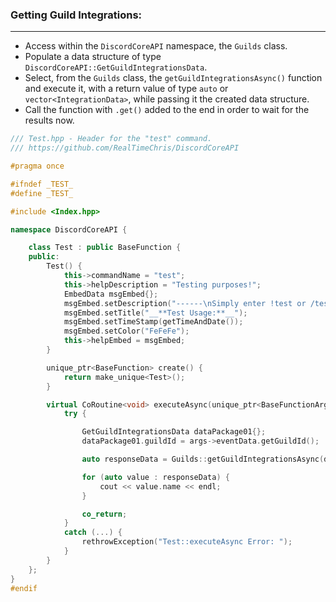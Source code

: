 ### **Getting Guild Integrations:**
---
- Access within the `DiscordCoreAPI` namespace, the `Guilds` class.
- Populate a data structure of type `DiscordCoreAPI::GetGuildIntegrationsData`.
- Select, from the `Guilds` class, the `getGuildIntegrationsAsync()` function and execute it, with a return value of type `auto` or `vector<IntegrationData>`, while passing it the created data structure.
- Call the function with `.get()` added to the end in order to wait for the results now.

```cpp
/// Test.hpp - Header for the "test" command.
/// https://github.com/RealTimeChris/DiscordCoreAPI

#pragma once

#ifndef _TEST_
#define _TEST_

#include <Index.hpp>

namespace DiscordCoreAPI {

	class Test : public BaseFunction {
	public:
		Test() {
			this->commandName = "test";
			this->helpDescription = "Testing purposes!";
			EmbedData msgEmbed{};
			msgEmbed.setDescription("------\nSimply enter !test or /test!\n------");
			msgEmbed.setTitle("__**Test Usage:**__");
			msgEmbed.setTimeStamp(getTimeAndDate());
			msgEmbed.setColor("FeFeFe");
			this->helpEmbed = msgEmbed;
		}

		unique_ptr<BaseFunction> create() {
			return make_unique<Test>();
		}

		virtual CoRoutine<void> executeAsync(unique_ptr<BaseFunctionArguments> args) {
			try {

				GetGuildIntegrationsData dataPackage01{};
				dataPackage01.guildId = args->eventData.getGuildId();

				auto responseData = Guilds::getGuildIntegrationsAsync(dataPackage01).get();

				for (auto value : responseData) {
					cout << value.name << endl;
				}			

				co_return;
			}
			catch (...) {
				rethrowException("Test::executeAsync Error: ");
			}
		}
	};
}
#endif


```
